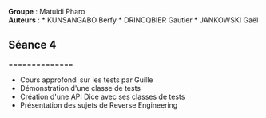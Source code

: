 __Groupe__ : Matuidi Pharo  
__Auteurs__ :
		* KUNSANGABO Berfy
		* DRINCQBIER Gautier
		* JANKOWSKI Gaël

## Séance 4
==============

- Cours approfondi sur les tests par Guille
- Démonstration d'une classe de tests
- Création d'une API Dice avec ses classes de tests
- Présentation des sujets de Reverse Engineering
